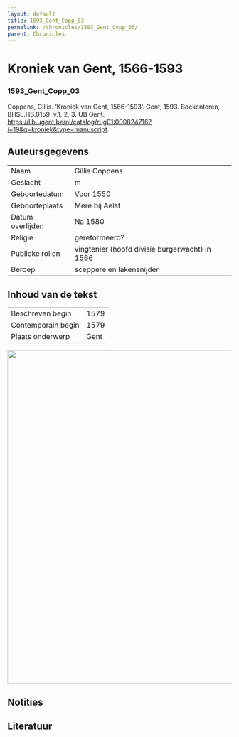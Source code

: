 ```yaml
---
layout: default
title: 1593_Gent_Copp_03
permalink: /chronicles/1593_Gent_Copp_03/
parent: Chronicles
--- 
```



# Kroniek van Gent, 1566-1593 

### 1593_Gent_Copp_03 

Coppens, Gillis. ‘Kroniek van Gent, 1566-1593’. Gent, 1593. Boekentoren, BHSL.HS.0159  v.1, 2, 3. UB Gent. https://lib.ugent.be/nl/catalog/rug01:000824716?i=19&q=kroniek&type=manuscript. 

## Auteursgegevens 

| | | 
| --------------- | --------------- | 
| Naam | Gillis Coppens | 
| Geslacht | m | 
| Geboortedatum | Voor 1550 | 
| Geboorteplaats | Mere bij Aelst | 
| Datum overlijden | Na 1580 | 
| Religie | gereformeerd? | 
| Publieke rollen | vingtenier (hoofd divisie burgerwacht) in 1566 | 
| Beroep | sceppere en lakensnijder | 

## Inhoud van de tekst 

| | | 
| --------------- | --------------- | 
| Beschreven begin | 1579 | 
| Contemporain begin | 1579 | 
| Plaats onderwerp | Gent | 

[<img src="..\..\barplots_chronicles\1593_Gent_Copp_03.jpg" width="750"/>](..\..\barplots_chronicles\1593_Gent_Copp_03.jpg) 

## Notities 

## Literatuur 

